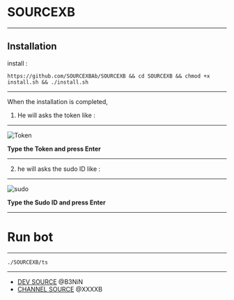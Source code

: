 SOURCEXB 
==============

______________________________________________________________________________________________________________________

Installation
------------

install :

```https://github.com/SOURCEXBAb/SOURCEXB && cd SOURCEXB && chmod +x install.sh && ./install.sh```

______________________________________________________________________________________________________________________

When the installation is completed,

1. He will asks the token
like :
------

![Token](https://e.top4top.net/p_84060nx91.jpg)

**Type the Token and press Enter**

______________________________________________________________________________________________________________________

2. he will asks the sudo ID
like :
------

![sudo](https://d.top4top.net/p_8405q10k1.jpg)

**Type the Sudo ID and press Enter**

______________________________________________________________________________________________________________________


Run bot
========

______________________________________________________________________________________________________________________


```./SOURCEXB/ts```

______________________________________________________________________________________________________________________

- [DEV  SOURCE](T.ME/B3NiN) @B3NiN
- [CHANNEL SOURCE](T.ME/XXXXB) @XXXXB
